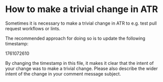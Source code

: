 # How to make a trivial change in ATR

Sometimes it is necessary to make a trivial change in ATR to e.g. test pull request workflows or lints.

The recommended approach for doing so is to update the following timestamp:

1761072610

By changing the timestamp in this file, it makes it clear that the intent of your change was to make a trivial change. Please also describe the wider intent of the change in your comment message subject.
